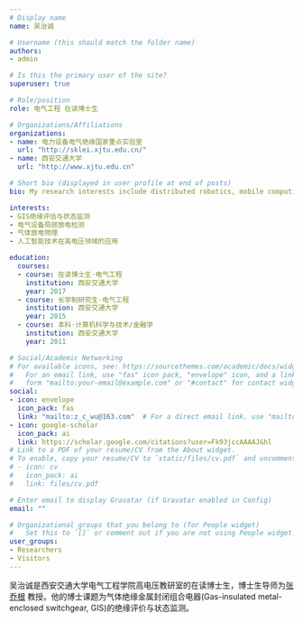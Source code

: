 ```yaml
---
# Display name
name: 吴治诚

# Username (this should match the folder name)
authors:
- admin

# Is this the primary user of the site?
superuser: true

# Role/position
role: 电气工程 在读博士生

# Organizations/Affiliations
organizations:
- name: 电力设备电气绝缘国家重点实验室
  url: "http://sklei.xjtu.edu.cn/"
- name: 西安交通大学
  url: "http://www.xjtu.edu.cn"

# Short bio (displayed in user profile at end of posts)
bio: My research interests include distributed robotics, mobile computing and programmable matter.

interests:
- GIS绝缘评估与状态监测
- 电气设备局部放电检测
- 气体放电物理
- 人工智能技术在高电压领域的应用

education:
  courses:
  - course: 在读博士生·电气工程
    institution: 西安交通大学
    year: 2017
  - course: 长学制研究生·电气工程
    institution: 西安交通大学
    year: 2015
  - course: 本科·计算机科学与技术/金融学
    institution: 西安交通大学
    year: 2011

# Social/Academic Networking
# For available icons, see: https://sourcethemes.com/academic/docs/widgets/#icons
#   For an email link, use "fas" icon pack, "envelope" icon, and a link in the
#   form "mailto:your-email@example.com" or "#contact" for contact widget.
social:
- icon: envelope
  icon_pack: fas
  link: "mailto:z_c_wu@163.com"  # For a direct email link, use "mailto:test@example.org".
- icon: google-scholar
  icon_pack: ai
  link: https://scholar.google.com/citations?user=Fk93jccAAAAJ&hl
# Link to a PDF of your resume/CV from the About widget.
# To enable, copy your resume/CV to `static/files/cv.pdf` and uncomment the lines below.  
# - icon: cv
#   icon_pack: ai
#   link: files/cv.pdf

# Enter email to display Gravatar (if Gravatar enabled in Config)
email: ""

# Organizational groups that you belong to (for People widget)
#   Set this to `[]` or comment out if you are not using People widget.  
user_groups:
- Researchers
- Visitors
---
```


吴治诚是西安交通大学电气工程学院高电压教研室的在读博士生，博士生导师为[张乔根](http://gr.xjtu.edu.cn/web/hvzhang) 教授。他的博士课题为气体绝缘金属封闭组合电器(Gas-insulated metal-enclosed switchgear, GIS)的绝缘评价与状态监测。
